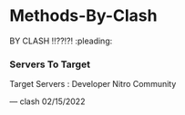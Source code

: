 # Methods-By-Clash
BY CLASH !!??!?! :pleading:

### Servers To Target

Target Servers :
Developer
Nitro
Community

— clash 02/15/2022
